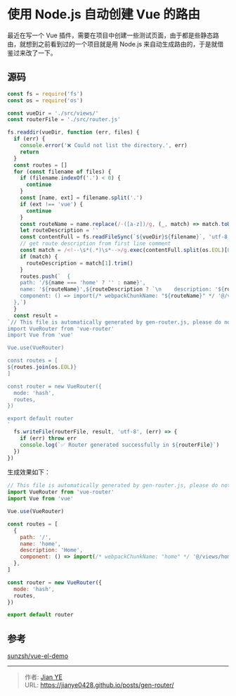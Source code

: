 # 使用 Node.js 自动创建 Vue 的路由


最近在写一个 Vue 插件，需要在项目中创建一些测试页面，由于都是些静态路由，就想到之前看到过的一个项目就是用 Node.js 来自动生成路由的，于是就借鉴过来改了一下。

<!--more-->

## 源码

```js {title="gen-router.js"}
const fs = require('fs')
const os = require('os')

const vueDir = './src/views/'
const routerFile = './src/router.js'

fs.readdir(vueDir, function (err, files) {
  if (err) {
    console.error('❌ Could not list the directory.', err)
    return
  }
  const routes = []
  for (const filename of files) {
    if (filename.indexOf('.') < 0) {
      continue
    }
    const [name, ext] = filename.split('.')
    if (ext !== 'vue') {
      continue
    }
    const routeName = name.replace(/-([a-z])/g, (_, match) => match.toUpperCase())
    let routeDescription = ''
    const contentFull = fs.readFileSync(`${vueDir}${filename}`, 'utf-8')
    // get route description from first line comment
    const match = /<!--\s*(.*)\s*-->/g.exec(contentFull.split(os.EOL)[0])
    if (match) {
      routeDescription = match[1].trim()
    }
    routes.push(`  {
    path: '/${name === 'home' ? '' : name}',
    name: '${routeName}',${routeDescription ? `\n    description: '${routeDescription}',` : ''}
    component: () => import(/* webpackChunkName: "${routeName}" */ '@/views/${filename}'),
  },`)
  }
  const result =
`// This file is automatically generated by gen-router.js, please do not modify it manually！
import VueRouter from 'vue-router'
import Vue from 'vue'

Vue.use(VueRouter)

const routes = [
${routes.join(os.EOL)}
]

const router = new VueRouter({
  mode: 'hash',
  routes,
})

export default router
`
  fs.writeFile(routerFile, result, 'utf-8', (err) => {
    if (err) throw err
    console.log(`✅ Router generated successfully in ${routerFile}`)
  })
})
```

生成效果如下：

```js {title="router.js"}
// This file is automatically generated by gen-router.js, please do not modify it manually！
import VueRouter from 'vue-router'
import Vue from 'vue'

Vue.use(VueRouter)

const routes = [
  {
    path: '/',
    name: 'home',
    description: 'Home',
    component: () => import(/* webpackChunkName: "home" */ '@/views/home.vue'),
  },
]

const router = new VueRouter({
  mode: 'hash',
  routes,
})

export default router
```

## 参考

[sunzsh/vue-el-demo](https://github.com/sunzsh/vue-el-demo/blob/f5e9a2a9934c7040f4fa72663eb8c24b1e3b20c1/gen-router.js)


---

> 作者: [Jian YE](https://github.com/jianye0428)  
> URL: https://jianye0428.github.io/posts/gen-router/  

